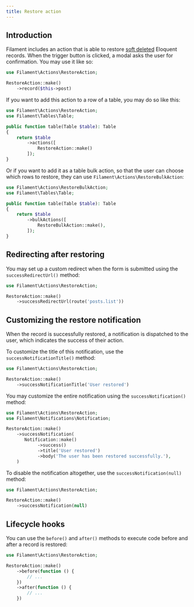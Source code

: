 ```yaml
---
title: Restore action
---
```


## Introduction

Filament includes an action that is able to restore [soft deleted](https://laravel.com/docs/eloquent#soft-deleting) Eloquent records. When the trigger button is clicked, a modal asks the user for confirmation. You may use it like so:

```php
use Filament\Actions\RestoreAction;

RestoreAction::make()
    ->record($this->post)
```

If you want to add this action to a row of a table, you may do so like this:

```php
use Filament\Actions\RestoreAction;
use Filament\Tables\Table;

public function table(Table $table): Table
{
    return $table
        ->actions([
            RestoreAction::make()
        ]);
}
```

Or if you want to add it as a table bulk action, so that the user can choose which rows to restore, they can use `Filament\Actions\RestoreBulkAction`:

```php
use Filament\Actions\RestoreBulkAction;
use Filament\Tables\Table;

public function table(Table $table): Table
{
    return $table
        ->bulkActions([
            RestoreBulkAction::make(),
        ]);
}
```

## Redirecting after restoring

You may set up a custom redirect when the form is submitted using the `successRedirectUrl()` method:

```php
use Filament\Actions\RestoreAction;

RestoreAction::make()
    ->successRedirectUrl(route('posts.list'))
```

## Customizing the restore notification

When the record is successfully restored, a notification is dispatched to the user, which indicates the success of their action.

To customize the title of this notification, use the `successNotificationTitle()` method:

```php
use Filament\Actions\RestoreAction;

RestoreAction::make()
    ->successNotificationTitle('User restored')
```

You may customize the entire notification using the `successNotification()` method:

```php
use Filament\Actions\RestoreAction;
use Filament\Notifications\Notification;

RestoreAction::make()
    ->successNotification(
       Notification::make()
            ->success()
            ->title('User restored')
            ->body('The user has been restored successfully.'),
    )
```

To disable the notification altogether, use the `successNotification(null)` method:

```php
use Filament\Actions\RestoreAction;

RestoreAction::make()
    ->successNotification(null)
```

## Lifecycle hooks

You can use the `before()` and `after()` methods to execute code before and after a record is restored:

```php
use Filament\Actions\RestoreAction;

RestoreAction::make()
    ->before(function () {
        // ...
    })
    ->after(function () {
        // ...
    })
```
